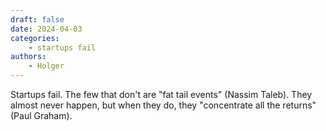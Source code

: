 ```yaml
---
draft: false
date: 2024-04-03
categories:
    - startups fail
authors:
    - Holger
---
```


Startups fail. The few that don't are "fat tail events" (Nassim Taleb). They almost never happen, but when they do, they "concentrate all the returns" (Paul Graham).